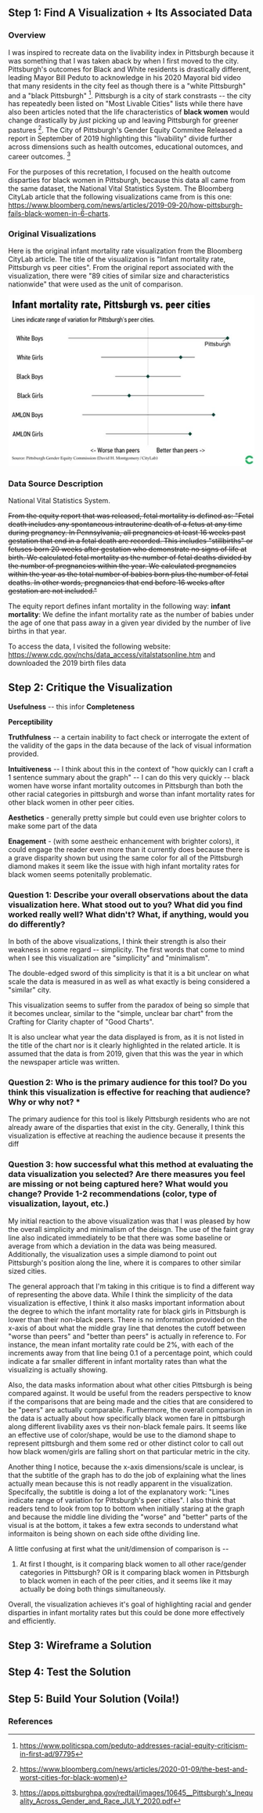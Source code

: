## Step 1: Find A Visualization + Its Associated Data


### Overview 
I was inspired to recreate data on the livability index in Pittsburgh because it was something that I was taken aback by when I first moved to the city. Pittsburgh's outcomes for Black and White residents is drastically different, leading  Mayor Bill Peduto to acknowledge in his 2020 Mayoral 
bid video that many residents in the city feel as though there is a "white Pittsburgh" and a "black Pittsburgh" [^1]. Pittsburgh is a city of stark constrasts -- the city has repeatedly been listed on "Most Livable Cities" lists while there have also been articles noted that the life characteristics of **black women** would change drastically by *just* picking up and leaving Pittsburgh for greener pastures [^2]. The City of Pittsburgh's Gender Equity Commitee Released a report in September of 2019 highlighting this "livability" divide further across dimensions such as health outcomes, educational outomces, and career outcomes. [^3]

For the purposes of this recretation, I focused on the health outcome disparties for black women in Pittsburgh, because this data all came from the same dataset, the National Vital Statistics System. The Bloomberg CityLab article that the following visualizations came from is this one: https://www.bloomberg.com/news/articles/2019-09-20/how-pittsburgh-fails-black-women-in-6-charts. 

### Original Visualizations
Here is the original infant mortality rate visualization from the Bloomberg CityLab article. The title of the visualization is "Infant mortality rate, Pittsburgh vs peer cities". From the original report associated with the visualization, there were "89 cities of similar size and characteristics nationwide" that were used as the unit of comparison.


![Image of Infant Mortality](infant_mort.png)




### Data Source Description

National Vital Statistics System.

~~From the equity report that was released, fetal mortality is defined as: "Fetal death includes any spontaneous intrauterine death of a fetus at any time during pregnancy. In Pennsylvania, all pregnancies at least 16 weeks past gestation that end in a fetal death are recorded. This includes "stillbirths" or fetuses born 20 weeks after gestation who demonstrate no signs of life at birth. We calculated fetal mortality as the number of fetal deaths divided by the number of pregnancies within the year. We calculated pregnancies within the year as the total number of babies born plus the number
of fetal deaths. In other words, pregnancies that end before 16 weeks after gestation are not included."~~

The equity report defines infant mortality in the following way:
**infant mortality**: We define the infant mortality rate as the number of babies under the age of one that pass away in a
given year divided by the number of live births in that year.


To access the data, I visited the following website: https://www.cdc.gov/nchs/data_access/vitalstatsonline.htm and downloaded the 2019 birth files data


## Step 2: Critique the Visualization


**Usefulness** -- this infor
**Completeness** 

**Perceptibility**

**Truthfulness** -- a certain inability to fact check or interrogate the extent of the validity of the gaps in the data because of the lack of visual information provided.

**Intuitiveness** -- I think about this in the context of "how quickly can I craft a 1 sentence summary about the graph" -- I can do this very quickly -- black women have worse infant mortality outcomes in Pittsburgh than both the other racial categories in pittsburgh and worse than infant mortality rates for other black women in other peer cities.

**Aesthetics** - generally pretty simple but could even use brighter colors to make some part of the data 

**Enagement** - (with some aestheic enhancement with brighter colors), it could engage the reader even more than it currently does because there is a grave disparity shown but using the same color for all of the Pittsburgh diamond makes it seem like the issue with high infant mortality rates for black women seems potenitally problematic.



### Question 1: Describe your overall observations about the data visualization here. What stood out to you? What did you find worked really well? What didn't? What, if anything, would you do differently?


In both of the above visualizations, I think their strength is also their weakness in some regard -- simplicity. The first words that come to mind when I see this visualization are "simplicity" and "minimalism".

The double-edged sword of this simplicity is that it is a bit unclear on what scale the data is measured in as well as what exactly is being considered a "similar" city.


This visualization seems to suffer from the paradox of being so simple that it becomes unclear, similar to the "simple, unclear bar chart" from the Crafting for Clarity chapter of "Good Charts".

It is also unclear what year the data displayed is from, as it is not listed in the title of the chart nor is it clearly highlighted in the related article. It is assumed that the  data is from 2019, given that this was the year in which the newspaper article was written.


### Question 2: Who is the primary audience for this tool? Do you think this visualization is effective for reaching that audience? Why or why not? *

The primary audience for this tool is likely Pittsburgh residents who are not already aware of the disparties that exist in the city. Generally, I think this visualization is effective at reaching the audience because it presents the diff






### Question 3: how successful what this method at evaluating the data visualization you selected? Are there measures you feel are missing or not being captured here? What would you change? Provide 1-2 recommendations (color, type of visualization, layout, etc.)


My initial reaction to the above visualization was that I was pleased by how the overall simplicity and minimalism of the deisgn. The use of the faint gray line also indicated immediately to be that there was some baseline or average from which a deviation in the data was being measured. Additionally, the visualization uses a simple diamond to point out Pittsburgh's position along the line, where it is compares to other similar sized cities.


The general approach that I'm taking in this critique is to find a different way of representing the above data. While I think the simplicity of the data visualization is effective, I think it also masks important information about the degree to which the infant mortality rate for black girls in Pittsburgh is lower than their non-black peers. There is no imformation provided on the x-axis of about what the middle gray line that denotes the cutoff between "worse than peers" and "better than peers" is actually in reference to. For instance, the mean infant mortality rate could be 2%, with each of the increments away from that line being 0.1 of a percentage point, which could indicate a far smaller different in infant mortality rates than what the visualizing is actually showing. 

Also, the data masks information about what other cities Pittsburgh is being compared against. It would be useful from the readers perspective to know if the comparisons that are being made and the cities that are considered to be "peers" are actually comparable.
Furthermore, the overall comparison in the data is actually about how specifically black women fare in pittsburgh along different livability axes vs their non-black female pairs. It seems like an effective use of color/shape, would be use to the diamond shape to represent pittsburgh and them some red or other distinct color to call out how black women/girls are falling short on that particular metric in the city.

Another thing I notice, because the x-axis dimensions/scale is unclear, is that the subtitle of the graph has to do the job of explaining what the lines actually mean because this is not readly apparent in the visualization. Specifcally, the subtitle is doing a lot of the explanatory work: "Lines indicate range of variation for Pittsburgh's peer cities". I also think that readers tend to look from top to bottom when initially staring at the graph and because the middle line dividing the "worse" and "better" parts of the visual is at the bottom, it takes a few extra seconds to understand what informaiton is being shown on each side ofthe dividing line.

A little confusing at first what the unit/dimension of comparison is -- 
1. At first I thought, is it comparing black women to all other race/gender categories in Pittsburgh? OR is it comparing black women in Pittsburgh to black women in each of the peer cities, and it seems like it may actually be doing both things simultaneously.

Overall, the visualization achieves it's goal of highlighting racial and gender disparties in infant mortality rates but this could be done more effectively and efficiently.  


## Step 3: Wireframe a Solution


## Step 4: Test the Solution


## Step 5: Build Your Solution (Voila!)






### References

[^1]: https://www.politicspa.com/peduto-addresses-racial-equity-criticism-in-first-ad/97795
[^2]: https://www.bloomberg.com/news/articles/2020-01-09/the-best-and-worst-cities-for-black-women)
[^3]: https://apps.pittsburghpa.gov/redtail/images/10645__Pittsburgh's_Inequality_Across_Gender_and_Race_JULY_2020.pdf

